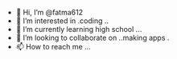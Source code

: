 - 👋 Hi, I’m @fatma612
- 👀 I’m interested in .coding ..
- 🌱 I’m currently learning high school ...
- 💞️ I’m looking to collaborate on ..making apps .
- 📫 How to reach me ...

<!---
fatma612/fatma612 is a ✨ special ✨ repository because its `README.md` (this file) appears on your GitHub profile.
You can click the Preview link to take a look at your changes.
--->
